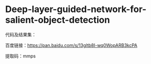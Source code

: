 # Deep-layer-guided-network-for-salient-object-detection   

代码及结果集：  


百度链接：https://pan.baidu.com/s/13gltb8I-wq0WopARB3kcPA   

提取码：mmps

